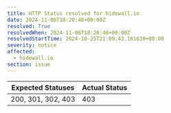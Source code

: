 ```yaml
---
title: HTTP Status resolved for hidewall.io
date: 2024-11-06T18:20:48+00:00Z
resolved: True
resolvedWhen: 2024-11-06T18:20:48+00:00Z
resolvedStartTime: 2024-10-25T21:09:43.161639+00:00
severity: notice
affected:
  - hidewall.io
section: issue
---
```


| Expected Statuses | Actual Status  |
|-------------------|----------------|
| 200, 301, 302, 403 | 403 |
